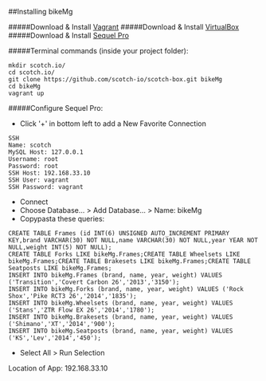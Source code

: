 ##Installing bikeMg

#####Download & Install [Vagrant](https://www.vagrantup.com/downloads.html)
#####Download & Install [VirtualBox](https://www.virtualbox.org/wiki/Downloads)
#####Download & Install [Sequel Pro](http://www.sequelpro.com/download)

#####Terminal commands (inside your project folder):

```
mkdir scotch.io/
cd scotch.io/
git clone https://github.com/scotch-io/scotch-box.git bikeMg
cd bikeMg
vagrant up
```

#####Configure Sequel Pro:

* Click '+' in bottom left to add a New Favorite Connection

```
SSH
Name: scotch
MySQL Host: 127.0.0.1
Username: root
Password: root
SSH Host: 192.168.33.10
SSH User: vagrant
SSH Password: vagrant
```

* Connect
* Choose Database... > Add Database... > Name: bikeMg
* Copypasta these queries:

```
CREATE TABLE Frames (id INT(6) UNSIGNED AUTO_INCREMENT PRIMARY KEY,brand VARCHAR(30) NOT NULL,name VARCHAR(30) NOT NULL,year YEAR NOT NULL,weight INT(5) NOT NULL);
CREATE TABLE Forks LIKE bikeMg.Frames;CREATE TABLE Wheelsets LIKE bikeMg.Frames;CREATE TABLE Brakesets LIKE bikeMg.Frames;CREATE TABLE Seatposts LIKE bikeMg.Frames;
INSERT INTO bikeMg.Frames (brand, name, year, weight) VALUES ('Transition','Covert Carbon 26','2013','3150');
INSERT INTO bikeMg.Forks (brand, name, year, weight) VALUES ('Rock Shox','Pike RCT3 26','2014','1835');
INSERT INTO bikeMg.Wheelsets (brand, name, year, weight) VALUES ('Stans','ZTR Flow EX 26','2014','1780');
INSERT INTO bikeMg.Brakesets (brand, name, year, weight) VALUES ('Shimano','XT','2014','900');
INSERT INTO bikeMg.Seatposts (brand, name, year, weight) VALUES ('KS','Lev','2014','450');
```

* Select All > Run Selection

Location of App: 192.168.33.10



